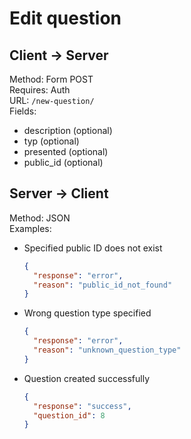 # Edit question

## Client -> Server
Method: Form POST  
Requires: Auth  
URL: `/new-question/`  
Fields:  
* description (optional)
* typ (optional)
* presented (optional)
* public_id (optional)

## Server -> Client
Method: JSON  
Examples:  
* Specified public ID does not exist

  ```json
  {
    "response": "error",
    "reason": "public_id_not_found"
  }
  ```

* Wrong question type specified

  ```json
  {
    "response": "error",
    "reason": "unknown_question_type"
  }
  ```

* Question created successfully

  ```json
  {
    "response": "success",
    "question_id": 8
  }
  ```

